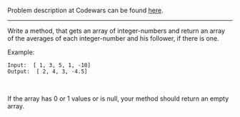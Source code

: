 Problem description at Codewars can be found
[here](https://www.codewars.com/kata/57d2807295497e652b000139/train/python).

-------------

Write a method, that gets an array of integer-numbers and return an array of the averages of each
integer-number and his follower, if there is one.
<br>

Example:
```
Input:  [ 1, 3, 5, 1, -10]
Output:  [ 2, 4, 3, -4.5]
```
<br>

If the array has 0 or 1 values or is null, your method should return an empty array.
